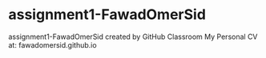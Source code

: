 # assignment1-FawadOmerSid
assignment1-FawadOmerSid created by GitHub Classroom
My Personal CV at: fawadomersid.github.io
